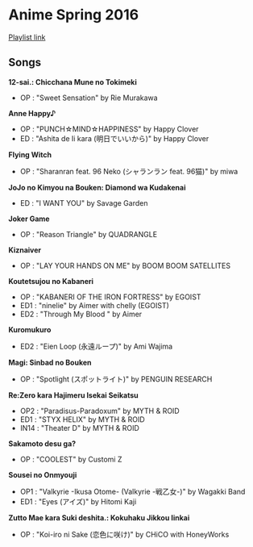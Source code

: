 # Anime Spring 2016

[Playlist link](https://open.spotify.com/user/fz230568w0ccmom2dg3zvxq1h/playlist/0f3DlkFQ3xYT6gf1sQnMH0?si=sqly1d9xQL22BtSW0QNQfA)

## Songs

**12-sai.: Chicchana Mune no Tokimeki**
* OP : "Sweet Sensation" by Rie Murakawa

**Anne Happy♪**
* OP : "PUNCH☆MIND☆HAPPINESS" by Happy Clover
* ED : "Ashita de Ii kara (明日でいいから)" by Happy Clover

**Flying Witch**
* OP : "Sharanran feat. 96 Neko (シャランラン feat. 96猫)" by miwa

**JoJo no Kimyou na Bouken: Diamond wa Kudakenai**
* ED : "I WANT YOU" by Savage Garden

**Joker Game**
* OP : "Reason Triangle" by QUADRANGLE

**Kiznaiver**
* OP : "LAY YOUR HANDS ON ME" by BOOM BOOM SATELLITES

**Koutetsujou no Kabaneri**
* OP : "KABANERI OF THE IRON FORTRESS" by EGOIST 
* ED1 : "ninelie" by Aimer with chelly (EGOIST)
* ED2 : "Through My Blood <AM>" by Aimer

**Kuromukuro**
* ED2 : "Eien Loop (永遠ループ)" by Ami Wajima

**Magi: Sinbad no Bouken**
* OP : "Spotlight (スポットライト)" by PENGUIN RESEARCH

**Re:Zero kara Hajimeru Isekai Seikatsu**
* OP2 : "Paradisus-Paradoxum" by MYTH & ROID
* ED1 : "STYX HELIX" by MYTH & ROID
* IN14 : "Theater D" by MYTH & ROID

**Sakamoto desu ga?**
* OP : "COOLEST" by Customi Z

**Sousei no Onmyouji**
* OP1 : "Valkyrie -Ikusa Otome- (Valkyrie -戦乙女-)" by Wagakki Band 
* ED1 : "Eyes (アイズ)" by Hitomi Kaji

**Zutto Mae kara Suki deshita.: Kokuhaku Jikkou Iinkai**
* OP : "Koi-iro ni Sake (恋色に咲け)" by CHiCO with HoneyWorks

